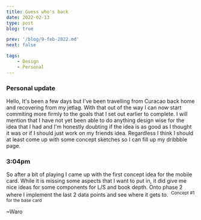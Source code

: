 ```yaml
---
title: Guess who's back
date: 2022-02-13
type: post
blog: true

prev: '/blog/9-feb-2022.md'
next: false

tags:
    - Design
    - Personal
---
```


### Personal update
Hello, It's been a few days but I've been travelling from Curacao back home and recovering from my jetlag. With that out of the way I can now start commiting more firmly
to the goals that I set out earlier to complete. I will mention that I have not yet been able to do anything design wise for the idea that I had and I'm honestly
doubting if the idea is as good as I thought it was or if I should just work on my friends idea. Regardless I think I should at least come up with some concept sketches
so I can fill up my dribbble page.

### 3:04pm
So after a bit of playing I came up with the first concept idea for the mobile card. While it is missing some aspects that I want to put in, it did give me nice ideas
for some components for L/S and book depth. Onto phase 2 where I implement the last 2 data points and see where it gets to.
<img :src="$withBase('/assets/feb13th/concept1.jpg')">
<sup>Concept #1 for the base card</sup>

~Waro
